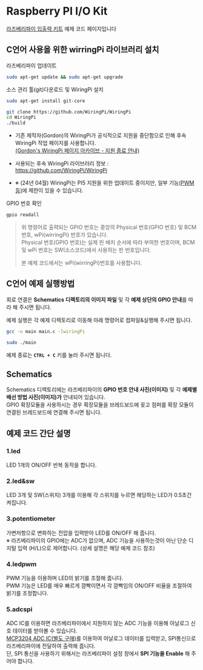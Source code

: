 # Raspberry PI I/O Kit  

[라즈베리파이 입출력 키트](https://www.eleparts.co.kr/EPXDTWPM) 예제 코드 페이지입니다  

## C언어 사용을 위한 wirringPi 라이브러리 설치  

라즈베리파이 업데이트  

```bash
sudo apt-get update && sudo apt-get upgrade  
```

소스 관리 툴(git)다운로드 및 WiringPi 설치  

```bash
sudo apt-get install git-core  

git clone https://github.com/WiringPi/WiringPi  
cd WiringPi  
./build  
```

- 기존 제작자(Gordon)의 WiringPi가 공식적으로 지원을 중단함으로 인해 후속 WiringPi 작업 페이지를 사용합니다.  
[(Gordon's WiringPi 페이지 아카이브 - 지원 종료 안내)](https://web.archive.org/web/20220405225008/http://wiringpi.com/wiringpi-deprecated/)  
  
- 사용되는 후속 WiringPi 라이브러리 정보 : <https://github.com/WiringPi/WiringPi>  

- ※ (24년 04월) WiringPi는 PI5 지원을 위한 업데이트 중이지만, 일부 기능[(PWM등)](https://github.com/GrazerComputerClub/WiringPi/issues/21)에 제한이 있을 수 있습니다.  
  
GPIO 번호 확인

```bash
gpio readall  
```

> 위 명령어로 출력되는 GPIO 번호는 중앙의 Physical 번호(GPIO 번호) 및 BCM번호, wPi(wirringPi) 번호가 있습니다.  
> Physical 번호(GPIO 번호)는 실제 핀 배치 순서에 따라 부여한 번호이며, BCM 및 wPi 번호는 SW(소스코드)에서 사용하는 핀 번호입니다.  
>
>본 예제 코드에서는 wPi(wirringPi)번호를 사용합니다.  
  
## C언어 예제 실행방법  

회로 연결은 **Schematics 디렉토리의 이미지 파일** 및 각 **예제 상단의 GPIO 안내**를 따라 해 주시면 됩니다.  

예제 실행은 각 예제 디렉토리로 이동해 아래 명령어로 컴파일&실행해 주시면 됩니다.  

```bash
gcc -o main main.c -lwiringPi

sudo ./main
```

예제 종료는 **`CTRL + C`** 키를 눌러 주시면 됩니다.  
  
## Schematics  

Schematics 디렉토리에는 라즈베리파이의 **GPIO 번호 안내 사진(이미지)** 및 각 **예제별 배선 방법 사진(이미지)가** 안내되어 있습니다.  
GPIO 확장모듈을 사용하시는 경우 확장모듈을 브레드보드에 꽂고 점퍼를 확장 모듈이 연결된 브레드보드에 연결해 주시면 됩니다.  

## 예제 코드 간단 설명  

### 1.led  

LED 1개의 ON/OFF 반복 동작을 합니다.  

### 2.led&sw  

LED 3개 및 SW(스위치) 3개를 이용해 각 스위치를 누르면 해당하는 LED가 0.5초간 켜집니다.  

### 3.potentiometer  

가변저항으로 변화하는 전압을 입력받아 LED를 ON/OFF 해 줍니다.  
※ 라즈베리파이의 GPIO에는 ADC가 없으며, ADC 기능을 사용하는것이 아닌 단순 디지털 입력 (H/L)으로 제어합니다. (상세 설명은 해당 예제 코드 참조)  

### 4.ledpwm  
  
PWM 기능을 이용하며 LED의 밝기를 조절해 줍니다.  
PWM 기능은 LED를 매우 빠르게 깜빡이면서 각 깜빡임의 ON/OFF 비율을 조절하여 밝기를 조정합니다.  

### 5.adcspi  
  
ADC IC를 이용하면 라즈베리파이에서 지원하지 않는 ADC 기능을 이용해 아날로그 신호 데이터를 받아볼 수 있습니다.  
[MCP3204 ADC IC(별도 구매)](https://www.eleparts.co.kr/EPX3AHC4)를 이용하여 아날로그 데이터를 입력받고, SPI통신으로 라즈베리파이에 전달하여 출력해 줍니다.  
단, SPI 통신을 사용하기 위해서는 라즈베리파이 설정 창에서 **SPI 기능을 Enable** 해 주어야 합니다.  
  